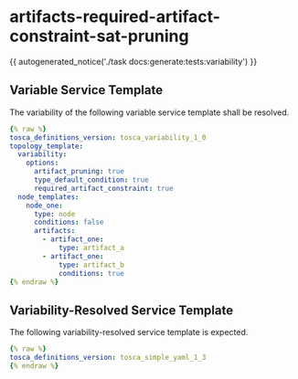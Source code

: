 # artifacts-required-artifact-constraint-sat-pruning

{{ autogenerated_notice('./task docs:generate:tests:variability') }}


## Variable Service Template

The variability of the following variable service template shall be resolved.

```yaml linenums="1"
{% raw %}
tosca_definitions_version: tosca_variability_1_0
topology_template:
  variability:
    options:
      artifact_pruning: true
      type_default_condition: true
      required_artifact_constraint: true
  node_templates:
    node_one:
      type: node
      conditions: false
      artifacts:
        - artifact_one:
            type: artifact_a
        - artifact_one:
            type: artifact_b
            conditions: true
{% endraw %}
```




## Variability-Resolved Service Template

The following variability-resolved service template is expected.

```yaml linenums="1"
{% raw %}
tosca_definitions_version: tosca_simple_yaml_1_3
{% endraw %}
```

